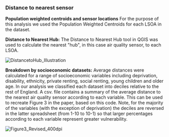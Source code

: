 ### Distance to nearest sensor



**Population weighted centroids and sensor locations** For the purpose of this analysis we used the Population Weighted Centroids for each LSOA in the dataset. 


**Distance to Nearest Hub:** 
The Distance to Nearest Hub tool in QGIS was used to calculate the nearest "hub", in this case air quality sensor, to each LSOA.

![DistancetoHub_Illustration](https://user-images.githubusercontent.com/57355504/92111662-8bae3e00-ede4-11ea-8ee8-0685181a7d55.jpeg)

**Breakdown by socioeconomic datasets:** 
Average distances were calculated for a range of socioeconomic variables including deprivation, disability, ethnicity, private renting, social renting, young children and older age. In our analysis we classified each dataset into deciles relative to the rest of England. A csv. file contains a summary of the average distance to the nearest air quality sensor according to each variable. This can be used to recreate Figure 3 in the paper, based on this code. Note, for the majority of the variables (with the exception of deprivation) the deciles are reversed in the latter spreadsheet (from 1-10 to 10-1) so that larger percentages according to each variable represent greater vulnerability.

![Figure3_Revised_400dpi](https://user-images.githubusercontent.com/57355504/92110509-be573700-ede2-11ea-93b0-a6319caa7aaa.jpg)
